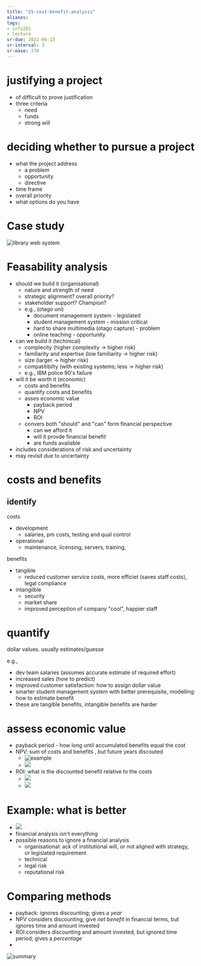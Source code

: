 ```yaml
---
title: "25-cost-benefit-analysis"
aliases: 
tags: 
- info201
- lecture
sr-due: 2022-06-15
sr-interval: 3
sr-ease: 270
---
```


# justifying a project
- of difficult to prove justification
- three criteria
	- need
	- funds
	- strong will

# deciding whether to pursue a project
- what the project address
	- a problem
	- opportunity
	- directive
- time frame
- overall priority
- what options do you have

# Case study
![library web system](https://i.imgur.com/KXOOiQ9.png)

# Feasability analysis
- should we build it (organisational)
	- nature and strength of need
	- strategic alignment? overall priority?
	- stakeholder support? Champion?
	- e.g., (otago uni)
		- document management system - legislated
		- student management system - mission critical
		- hard to share multimedia (otago capture) - problem
		- online teaching - opportunity
- can we bulid it (techinical)
	- complecity (higher complexity -> higher risk)
	- familiarity and expertise (low familiarity -> higher risk)
	- size (larger -> higher risk)
	- compatitibilty (with existing systems; less -> higher risk)
	- e.g., IBM police 90's failure
- will it be worth it (economic)
	- costs and benefits
	- quantify costs and benefits
	- asses economic value
		- payback period
		- NPV
		- ROI
	- convers both "should" and "can" form financial perspective
		- can we afford it
		- will it provde financial benefit
		- are funds available
- includes considerations of risk and uncertainty
- may revisit due to uncertainty

# costs and benefits
## identify
costs
- development
	- salaries, pm costs, testing and qual control
- operational
	- maintenance, licensing, servers, training, 

benefits
- tangible
	- reduced customer service costs, more efficiet (saves staff costs), legal compliance
- intangilble
	- security
	- market share
	- improved perception of company "cool", happier staff

# quantify
dollar values. usually estimates/guesse

e.g.,
- dev team salaries (assumes accurate estimate of required effort)
- increased sales (how to predict)
- improved customer satisfaction: how to assign dollar value
- smarter student management system with better prerequisite, modelling: how to estimate benefit
- these are tangible benefits, intangible benefits are harder

# assess economic value
- payback period - how long until accumulated benefits equal the cost  
- NPV: sum of costs and benefits , but future years discouted
	- ![example](https://i.imgur.com/W6lhzKb.png)
	- ![](https://i.imgur.com/rpOBYdc.png)
- ROI: what is the discounted benefit relative to the costs
	- ![](https://i.imgur.com/puvRpYm.png)
	- ![](https://i.imgur.com/19rMyQa.png)

# Example: what is better
- ![](https://i.imgur.com/nxMstV5.png)
- financial analysis isn't everything
- possible reasons to ignore a financial analysis
	- organisational: ack of institutional will, or not aligned with strategy, or legislated requirement
	- technical
	- legal risk
	- reputational risk

# Comparing methods
- payback: ignores discounting; gives a *year*
- NPV considers discounting, give *net benefit* in financial terms, but ignores time and amount invested
- ROI considers discounting and amount invested, but ignored time period; gives a *percentage*
- 

![summary](https://i.imgur.com/rnBdIfg.png)

